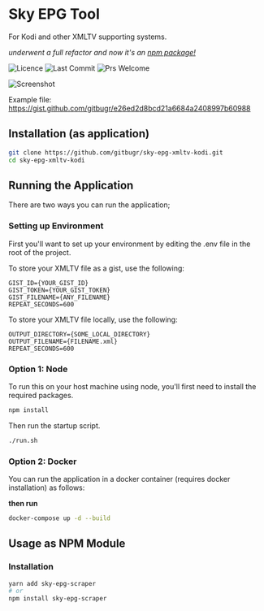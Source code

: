 # Sky EPG Tool

For Kodi and other XMLTV supporting systems.

_underwent a full refactor and now it's an [npm package!](https://www.npmjs.com/package/sky-epg-scraper)_

![Licence](https://img.shields.io/github/license/gitbugr/sky-epg-xmltv-kodi)
![Last Commit](https://img.shields.io/github/last-commit/gitbugr/sky-epg-xmltv-kodi)
![Prs Welcome](https://img.shields.io/badge/PRs-welcome-brightgreen)

![Screenshot](screenshot.png)

Example file: https://gist.github.com/gitbugr/e26ed2d8bcd21a6684a2408997b60988

## Installation (as application)

```bash
git clone https://github.com/gitbugr/sky-epg-xmltv-kodi.git
cd sky-epg-xmltv-kodi
```

## Running the Application

There are two ways you can run the application;

### Setting up Environment

First you'll want to set up your environment by editing the .env file in the root
of the project.

To store your XMLTV file as a gist, use the following:


```env
GIST_ID={YOUR_GIST_ID}
GIST_TOKEN={YOUR_GIST_TOKEN}
GIST_FILENAME={ANY_FILENAME}
REPEAT_SECONDS=600
```

To store your XMLTV file locally, use the following:

```env
OUTPUT_DIRECTORY={SOME_LOCAL_DIRECTORY}
OUTPUT_FILENAME={FILENAME.xml}
REPEAT_SECONDS=600
```


### Option 1: Node

To run this on your host machine using node, you'll first need to install the
required packages.

```bash
npm install
```

Then run the startup script.

```bash
./run.sh
```

### Option 2: Docker

You can run the application in a docker container (requires docker installation)
as follows:

**then run**

```bash
docker-compose up -d --build
```

## Usage as NPM Module

### Installation

```bash
yarn add sky-epg-scraper
# or
npm install sky-epg-scraper
```
